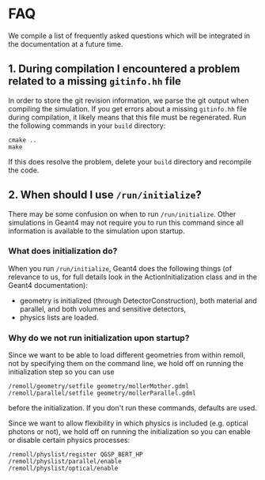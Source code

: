 # FAQ

We compile a list of frequently asked questions which will be integrated in the documentation at a future time.

## 1. During compilation I encountered a problem related to a missing `gitinfo.hh` file

In order to store the git revision information, we parse the git output when compiling the simulation. If you get errors about a missing `gitinfo.hh` file during compilation, it likely means that this file must be regenerated. Run the following commands in your `build` directory:
```
cmake ..
make
```
If this does resolve the problem, delete your `build` directory and recompile the code.

## 2. When should I use `/run/initialize`?

There may be some confusion on when to run `/run/initialize`. Other simulations
in Geant4 may not require you to run this command since all information is
available to the simulation upon startup.

### What does initialization do?

When you run `/run/initialize`, Geant4 does the following things (of relevance to us,
for full details look in the ActionInitialization class and in the Geant4 documentation):
- geometry is initialized (through DetectorConstruction), both material and parallel,
  and both volumes and sensitive detectors,
- physics lists are loaded.

### Why do we not run initialization upon startup?

Since we want to be able to load different geometries from within remoll, not by
specifying them on the command line, we hold off on running the initialization step
so you can use
```
/remoll/geometry/setfile geometry/mollerMother.gdml
/remoll/parallel/setfile geometry/mollerParallel.gdml
```
before the initialization. If you don't run these commands, defaults are used.

Since we want to allow flexibility in which physics is included (e.g. optical
photons or not), we hold off on running the initialization so you can enable or
disable certain physics processes:
```
/remoll/physlist/register QGSP_BERT_HP
/remoll/physlist/parallel/enable
/remoll/physlist/optical/enable
```
